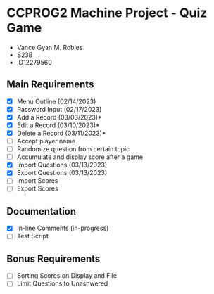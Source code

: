 # CCPROG2 Machine Project - Quiz Game
- Vance Gyan M. Robles
- S23B
- ID12279560

## Main Requirements
- [x] Menu Outline (02/14/2023)
- [x] Password Input (02/17/2023)
- [x] Add a Record (03/03/2023)*
- [x] Edit a Record (03/10/2023)*
- [x] Delete a Record (03/11/2023)*
- [ ] Accept player name
- [ ] Randomize question from certain topic
- [ ] Accumulate and display score after a game
- [x] Import Questions (03/13/2023)
- [x] Export Questions (03/13/2023)
- [ ] Import Scores
- [ ] Export Scores

## Documentation
- [x] In-line Comments (in-progress)
- [ ] Test Script

## Bonus Requirements
- [ ] Sorting Scores on Display and File
- [ ] Limit Questions to Unasnwered

